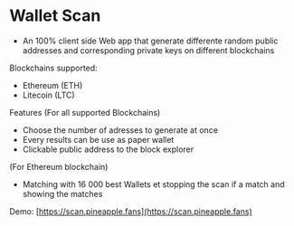 # Wallet Scan

- An 100% client side Web app that generate differente random public addresses and corresponding private keys on different blockchains

Blockchains supported:
  - Ethereum (ETH)
  - Litecoin (LTC)

Features
  (For all supported Blockchains)
  - Choose the number of adresses to generate at once
  - Every results can be use as paper wallet
  - Clickable public address to the block explorer
  
  (For Ethereum blockchain)
  - Matching with 16 000 best Wallets et stopping the scan if a match and showing the matches

Demo: [https://scan.pineapple.fans](https://scan.pineapple.fans)
